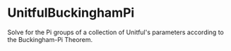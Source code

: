 # UnitfulBuckinghamPi

Solve for the Pi groups of a collection of Unitful's parameters according to the Buckingham-Pi Theorem.
